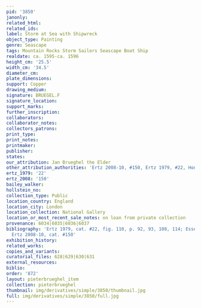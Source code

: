 ```yaml
---
pid: '3850'
janonly: 
related_html: 
related_ids: 
label: Storm at Sea with Shipwreck
object_type: Painting
genre: Seascape
tags: Mountain Rocks Storm Sailors Seascape Boat Ship
realdate: ca. 1595-ca. 1596
height_cm: '25.5'
width_cm: '34.5'
diameter_cm: 
plate_dimensions: 
support: Copper
drawing_medium: 
signature: BRUEGEL.F
signature_location: 
support_marks: 
further_inscription: 
collaborators: 
collaborator_notes: 
collectors_patrons: 
print_type: 
print_notes: 
printmaker: 
publisher: 
states: 
our_attribution: Jan Brueghel the Elder
other_attribution_authorities: 'Ertz 2008-10, #150, Ertz 1979, #22, Honig database'
ertz_1979: '22'
ertz_2008: '150'
bailey_walker: 
hollstein_no: 
collection_type: Public
location_country: England
location_city: London
location_collection: National Gallery
location_or_most_recent_sale_notes: on loan from private collection
provenance: 6034|6035|6036|6037
bibliography: 'Ertz 1979, cat. #22, fig. 110, p. 92, 93, 108, 114; Essen 1997, #30;
  Ertz 2008-10, cat. #150'
exhibition_history: 
related_works: 
copies_and_variants: 
curatorial_files: 628|629|630|631
external_resources: 
biblio: 
order: '872'
layout: pieterbrueghel_item
collection: pieterbrueghel
thumbnail: img/derivatives/simple/3850/thumbnail.jpg
full: img/derivatives/simple/3850/full.jpg
---
```

